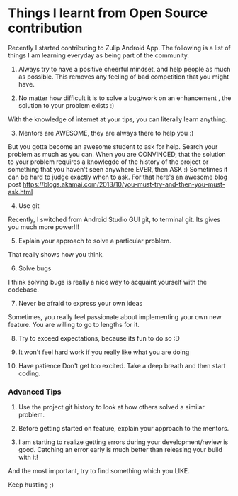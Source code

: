 # Things I learnt from Open Source contribution
Recently I started contributing to Zulip Android App. The following is a list of things I am learning everyday as being part of the community.

1) Always try to have a positive cheerful mindset, and help people as much as possible. This removes any feeling of bad competition that you might have.

2) No matter how difficult it is to solve a bug/work on an enhancement , the solution to your problem exists :)

With the knowledge of internet at your tips, you can literally learn anything.

3) Mentors are AWESOME, they are always there to help you :)

But you gotta become an awesome student to ask for help. Search your problem as much as you can. When you are CONVINCED, that the solution to your problem requires a knowlegde of the history of the project or something that you haven't seen anywhere EVER, then ASK :)
Sometimes it can be hard to judge exactly when to ask. For that here's an awesome blog post https://blogs.akamai.com/2013/10/you-must-try-and-then-you-must-ask.html

4) Use git

Recently, I switched from Android Studio GUI git, to terminal git. Its gives you much more power!!!

5) Explain your approach to solve a particular problem. 

That really shows how you think.

6) Solve bugs

I think solving bugs is really a nice way to acquaint yourself with the codebase.

7) Never be afraid to express your own ideas

Sometimes, you really feel passionate about implementing your own new feature. You are willing to go to lengths for it.

8) Try to exceed expectations, because its fun to do so :D

9) It won't feel hard work if you really like what you are doing

10) Have patience
Don't get too excited. Take a deep breath and then start coding.

### Advanced Tips

1) Use the project git history to look at how others solved a similar problem.

2) Before getting started on feature, explain your approach to the mentors.

3) I am starting to realize getting errors during your development/review is good.
Catching an error early is much better than releasing your build with it!


And the most important, try to find something which you LIKE.

Keep hustling ;)
